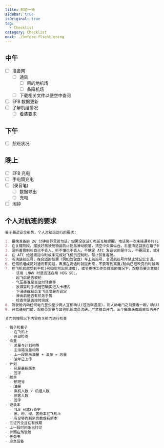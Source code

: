 ```yaml
---
title: 航前一天
sidebar: true
isOriginal: true
tag:
  - Checklist
category: Checklist
next: ./before-flight-going
---
```


## 中午

- [ ] 准备网
  - [ ] 通告
    - [ ] 目的地机场
    - [ ] 备降机场
  - [ ] 下载相关文件以便空中查阅
- [ ] EFB 数据更新
- [ ] 了解机组情况
  - [ ] 着装要求

## 下午

- [ ] 航班状况

## 晚上

- [ ] EFB 充电
- [ ] 手电筒充电
- [ ] (录音笔)
  - [ ] 数据导出
  - [ ] 充电
- [ ] 闹钟

## 个人对航班的要求

```markdown
鉴于最近安全形势，个人对航班运行的要求:

1. 最晚准备前 20 分钟在群里说句话，如果没说话打电话互相提醒，电话第一次未接通多打几次
2. 在关键阶段，摆放好驾驶舱物品防止物品滑动脱落，清空中央操纵台。右座清洁袋放在箱子的右前侧。大瓶矿泉水放在箱子里或者三号风挡下的置物篮。
3. 没听着管制叫自己不丢人、听不懂也不丢人。不确定 ATC 发话说的是什么，不要回复，或者直接 say again(不带航班号)。严禁已读乱回。
4. 在 ATC 给通讯指令时或未完成对飞机的控制时，禁止回复客舱。
5. 听清楚航班号，在合适的位置（例如驾驶盘）写上航班号，复诵航班号时禁止凭记忆复诵。
6. 任何机组成员对通讯有问题，直接在发话时就提出来，不要等到高度/航向已经改变的时候再提出。
7. 在飞机状态受到干扰(例如突然出现坡度)，或节奏快工作负荷高的情况下，观察员要注意提醒程序，三人的注意力不要都放在一件事上，例如
   - 该用 LNAV 时是否还在用 HDG SEL，
   - 起飞后是否收轮
   - 气压基准是否及时转换等
   - 放襟翼时手柄是否确实进入卡槽内
   - 下滑道截获后复飞高度是否调定
   - 滑出前是否有机务手势
   - 检查单是否按时完成
8. 驾驶舱内动任何电门至少至少两人互相确认(包括调温度)，别人动电门之前要看一眼，确认后等一秒再动。如果来不及互相确认，则自己必须确保动的是对的，再跟其他人沟通。
9. 开驾驶舱门前，观察员需要与其他机组成员沟通，严禁擅自开门。三个摄像头都观察后再开门。
```

```markdown
关门前按照以下内容在关舱门进行检查

- 销子和套子
  - 在飞机上
  - 外部检查
- 油量
  - 总量与计划相等
  - 主油箱油量相等
  - 上一段剩余油量 + 油单 = 总量
  - 油单已上传
- 计划
  - 已是最新版本
  - 签字
- 舱单
  - 航班号
  - 油量
  - 乘机人数 / 机组人数
  - 旅客人数
  - 签字
- 记录本
  - TLB 已放行签字
  - 黑、粉、绿、客舱本在飞机上
  - 有足够的剩余页数或有新本
- 三证齐全且在有效期
- 上一段时间条已打印
- 护照在驾驶舱
- 任务书
- 应急设备
```
